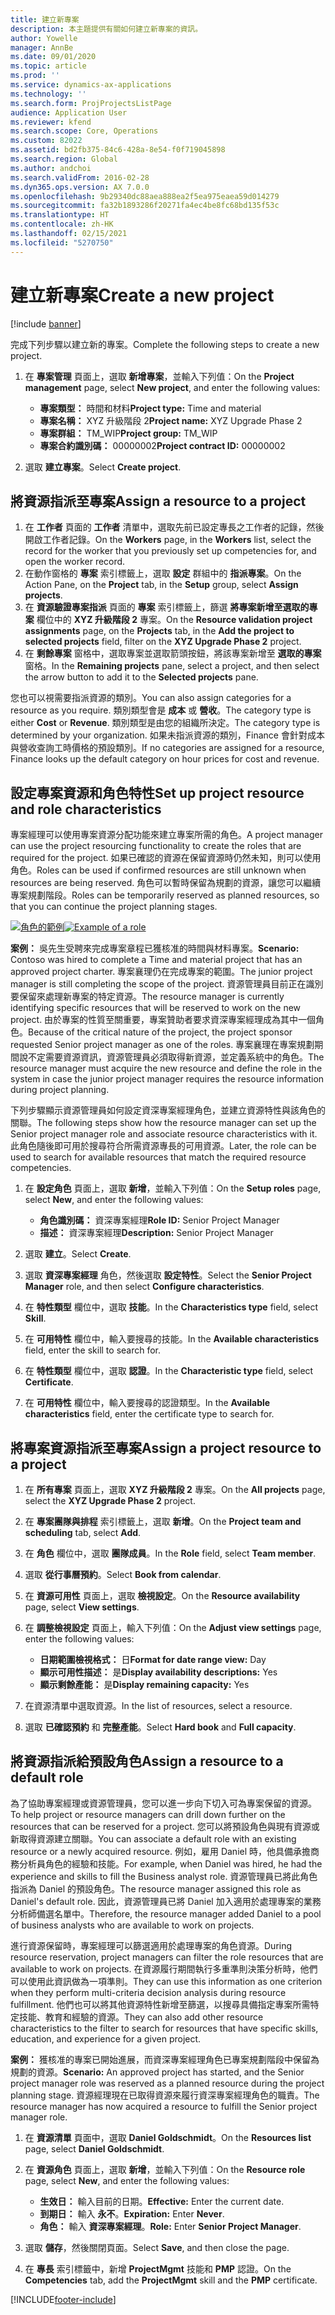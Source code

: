 ```yaml
---
title: 建立新專案
description: 本主題提供有關如何建立新專案的資訊。
author: Yowelle
manager: AnnBe
ms.date: 09/01/2020
ms.topic: article
ms.prod: ''
ms.service: dynamics-ax-applications
ms.technology: ''
ms.search.form: ProjProjectsListPage
audience: Application User
ms.reviewer: kfend
ms.search.scope: Core, Operations
ms.custom: 82022
ms.assetid: bd2fb375-84c6-428a-8e54-f0f719045898
ms.search.region: Global
ms.author: andchoi
ms.search.validFrom: 2016-02-28
ms.dyn365.ops.version: AX 7.0.0
ms.openlocfilehash: 9b29340dc88aea888ea2f5ea975eaea59d014279
ms.sourcegitcommit: fa32b1893286f20271fa4ec4be8fc68bd135f53c
ms.translationtype: HT
ms.contentlocale: zh-HK
ms.lasthandoff: 02/15/2021
ms.locfileid: "5270750"
---
```

# <a name="create-a-new-project"></a><span data-ttu-id="eecbb-103">建立新專案</span><span class="sxs-lookup"><span data-stu-id="eecbb-103">Create a new project</span></span>

[!include [banner](../includes/banner.md)]

<span data-ttu-id="eecbb-104">完成下列步驟以建立新的專案。</span><span class="sxs-lookup"><span data-stu-id="eecbb-104">Complete the following steps to create a new project.</span></span>

1. <span data-ttu-id="eecbb-105">在 **專案管理** 頁面上，選取 **新增專案**，並輸入下列值：</span><span class="sxs-lookup"><span data-stu-id="eecbb-105">On the **Project management** page, select **New project**, and enter the following values:</span></span>

    - <span data-ttu-id="eecbb-106">**專案類型：** 時間和材料</span><span class="sxs-lookup"><span data-stu-id="eecbb-106">**Project type:** Time and material</span></span>
    - <span data-ttu-id="eecbb-107">**專案名稱：** XYZ 升級階段 2</span><span class="sxs-lookup"><span data-stu-id="eecbb-107">**Project name:** XYZ Upgrade Phase 2</span></span>
    - <span data-ttu-id="eecbb-108">**專案群組：** TM\_WIP</span><span class="sxs-lookup"><span data-stu-id="eecbb-108">**Project group:** TM\_WIP</span></span>
    - <span data-ttu-id="eecbb-109">**專案合約識別碼：** 00000002</span><span class="sxs-lookup"><span data-stu-id="eecbb-109">**Project contract ID:** 00000002</span></span>

2. <span data-ttu-id="eecbb-110">選取 **建立專案**。</span><span class="sxs-lookup"><span data-stu-id="eecbb-110">Select **Create project**.</span></span>

## <a name="assign-a-resource-to-a-project"></a><span data-ttu-id="eecbb-111">將資源指派至專案</span><span class="sxs-lookup"><span data-stu-id="eecbb-111">Assign a resource to a project</span></span>

1. <span data-ttu-id="eecbb-112">在 **工作者** 頁面的 **工作者** 清單中，選取先前已設定專長之工作者的記錄，然後開啟工作者記錄。</span><span class="sxs-lookup"><span data-stu-id="eecbb-112">On the **Workers** page, in the **Workers** list, select the record for the worker that you previously set up competencies for, and open the worker record.</span></span>
2. <span data-ttu-id="eecbb-113">在動作窗格的 **專案** 索引標籤上，選取 **設定** 群組中的 **指派專案**。</span><span class="sxs-lookup"><span data-stu-id="eecbb-113">On the Action Pane, on the **Project** tab, in the **Setup** group, select **Assign projects**.</span></span>
3. <span data-ttu-id="eecbb-114">在 **資源驗證專案指派** 頁面的 **專案** 索引標籤上，篩選 **將專案新增至選取的專案** 欄位中的 **XYZ 升級階段 2** 專案。</span><span class="sxs-lookup"><span data-stu-id="eecbb-114">On the **Resource validation project assignments** page, on the **Projects** tab, in the **Add the project to selected projects** field, filter on the **XYZ Upgrade Phase 2** project.</span></span>
4. <span data-ttu-id="eecbb-115">在 **剩餘專案** 窗格中，選取專案並選取箭頭按鈕，將該專案新增至 **選取的專案** 窗格。</span><span class="sxs-lookup"><span data-stu-id="eecbb-115">In the **Remaining projects** pane, select a project, and then select the arrow button to add it to the **Selected projects** pane.</span></span>

<span data-ttu-id="eecbb-116">您也可以視需要指派資源的類別。</span><span class="sxs-lookup"><span data-stu-id="eecbb-116">You can also assign categories for a resource as you require.</span></span> <span data-ttu-id="eecbb-117">類別類型會是 **成本** 或 **營收**。</span><span class="sxs-lookup"><span data-stu-id="eecbb-117">The category type is either **Cost** or **Revenue**.</span></span> <span data-ttu-id="eecbb-118">類別類型是由您的組織所決定。</span><span class="sxs-lookup"><span data-stu-id="eecbb-118">The category type is determined by your organization.</span></span> <span data-ttu-id="eecbb-119">如果未指派資源的類別，Finance 會針對成本與營收查詢工時價格的預設類別。</span><span class="sxs-lookup"><span data-stu-id="eecbb-119">If no categories are assigned for a resource, Finance looks up the default category on hour prices for cost and revenue.</span></span>

## <a name="set-up-project-resource-and-role-characteristics"></a><span data-ttu-id="eecbb-120">設定專案資源和角色特性</span><span class="sxs-lookup"><span data-stu-id="eecbb-120">Set up project resource and role characteristics</span></span>

<span data-ttu-id="eecbb-121">專案經理可以使用專案資源分配功能來建立專案所需的角色。</span><span class="sxs-lookup"><span data-stu-id="eecbb-121">A project manager can use the project resourcing functionality to create the roles that are required for the project.</span></span> <span data-ttu-id="eecbb-122">如果已確認的資源在保留資源時仍然未知，則可以使用角色。</span><span class="sxs-lookup"><span data-stu-id="eecbb-122">Roles can be used if confirmed resources are still unknown when resources are being reserved.</span></span> <span data-ttu-id="eecbb-123">角色可以暫時保留為規劃的資源，讓您可以繼續專案規劃階段。</span><span class="sxs-lookup"><span data-stu-id="eecbb-123">Roles can be temporarily reserved as planned resources, so that you can continue the project planning stages.</span></span>

<span data-ttu-id="eecbb-124">[![角色的範例](./media/projectresourcing05.jpg)](./media/projectresourcing05.jpg)</span><span class="sxs-lookup"><span data-stu-id="eecbb-124">[![Example of a role](./media/projectresourcing05.jpg)](./media/projectresourcing05.jpg)</span></span> 

<span data-ttu-id="eecbb-125">**案例：** 吳先生受聘來完成專案章程已獲核准的時間與材料專案。</span><span class="sxs-lookup"><span data-stu-id="eecbb-125">**Scenario:** Contoso was hired to complete a Time and material project that has an approved project charter.</span></span> <span data-ttu-id="eecbb-126">專案襄理仍在完成專案的範圍。</span><span class="sxs-lookup"><span data-stu-id="eecbb-126">The junior project manager is still completing the scope of the project.</span></span> <span data-ttu-id="eecbb-127">資源管理員目前正在識別要保留來處理新專案的特定資源。</span><span class="sxs-lookup"><span data-stu-id="eecbb-127">The resource manager is currently identifying specific resources that will be reserved to work on the new project.</span></span> <span data-ttu-id="eecbb-128">由於專案的性質至關重要，專案贊助者要求資深專案經理成為其中一個角色。</span><span class="sxs-lookup"><span data-stu-id="eecbb-128">Because of the critical nature of the project, the project sponsor requested Senior project manager as one of the roles.</span></span> <span data-ttu-id="eecbb-129">專案襄理在專案規劃期間說不定需要資源資訊，資源管理員必須取得新資源，並定義系統中的角色。</span><span class="sxs-lookup"><span data-stu-id="eecbb-129">The resource manager must acquire the new resource and define the role in the system in case the junior project manager requires the resource information during project planning.</span></span>

<span data-ttu-id="eecbb-130">下列步驟顯示資源管理員如何設定資深專案經理角色，並建立資源特性與該角色的關聯。</span><span class="sxs-lookup"><span data-stu-id="eecbb-130">The following steps show how the resource manager can set up the Senior project manager role and associate resource characteristics with it.</span></span> <span data-ttu-id="eecbb-131">此角色隨後即可用於搜尋符合所需資源專長的可用資源。</span><span class="sxs-lookup"><span data-stu-id="eecbb-131">Later, the role can be used to search for available resources that match the required resource competencies.</span></span>

1. <span data-ttu-id="eecbb-132">在 **設定角色** 頁面上，選取 **新增**，並輸入下列值：</span><span class="sxs-lookup"><span data-stu-id="eecbb-132">On the **Setup roles** page, select **New**, and enter the following values:</span></span>

    - <span data-ttu-id="eecbb-133">**角色識別碼：** 資深專案經理</span><span class="sxs-lookup"><span data-stu-id="eecbb-133">**Role ID:** Senior Project Manager</span></span>
    - <span data-ttu-id="eecbb-134">**描述：** 資深專案經理</span><span class="sxs-lookup"><span data-stu-id="eecbb-134">**Description:** Senior Project Manager</span></span>

2. <span data-ttu-id="eecbb-135">選取 **建立**。</span><span class="sxs-lookup"><span data-stu-id="eecbb-135">Select **Create**.</span></span>
3. <span data-ttu-id="eecbb-136">選取 **資深專案經理** 角色，然後選取 **設定特性**。</span><span class="sxs-lookup"><span data-stu-id="eecbb-136">Select the **Senior Project Manager** role, and then select **Configure characteristics**.</span></span>
4. <span data-ttu-id="eecbb-137">在 **特性類型** 欄位中，選取 **技能**。</span><span class="sxs-lookup"><span data-stu-id="eecbb-137">In the **Characteristics type** field, select **Skill**.</span></span>
5. <span data-ttu-id="eecbb-138">在 **可用特性** 欄位中，輸入要搜尋的技能。</span><span class="sxs-lookup"><span data-stu-id="eecbb-138">In the **Available characteristics** field, enter the skill to search for.</span></span>
6. <span data-ttu-id="eecbb-139">在 **特性類型** 欄位中，選取 **認證**。</span><span class="sxs-lookup"><span data-stu-id="eecbb-139">In the **Characteristic type** field, select **Certificate**.</span></span>
7. <span data-ttu-id="eecbb-140">在 **可用特性** 欄位中，輸入要搜尋的認證類型。</span><span class="sxs-lookup"><span data-stu-id="eecbb-140">In the **Available characteristics** field, enter the certificate type to search for.</span></span>

## <a name="assign-a-project-resource-to-a-project"></a><span data-ttu-id="eecbb-141">將專案資源指派至專案</span><span class="sxs-lookup"><span data-stu-id="eecbb-141">Assign a project resource to a project</span></span>

1. <span data-ttu-id="eecbb-142">在 **所有專案** 頁面上，選取 **XYZ 升級階段 2** 專案。</span><span class="sxs-lookup"><span data-stu-id="eecbb-142">On the **All projects** page, select the **XYZ Upgrade Phase 2** project.</span></span>
2. <span data-ttu-id="eecbb-143">在 **專案團隊與排程** 索引標籤上，選取 **新增**。</span><span class="sxs-lookup"><span data-stu-id="eecbb-143">On the **Project team and scheduling** tab, select **Add**.</span></span>
3. <span data-ttu-id="eecbb-144">在 **角色** 欄位中，選取 **團隊成員**。</span><span class="sxs-lookup"><span data-stu-id="eecbb-144">In the **Role** field, select **Team member**.</span></span>
4. <span data-ttu-id="eecbb-145">選取 **從行事曆預約**。</span><span class="sxs-lookup"><span data-stu-id="eecbb-145">Select **Book from calendar**.</span></span>
5. <span data-ttu-id="eecbb-146">在 **資源可用性** 頁面上，選取 **檢視設定**。</span><span class="sxs-lookup"><span data-stu-id="eecbb-146">On the **Resource availability** page, select **View settings**.</span></span>
6. <span data-ttu-id="eecbb-147">在 **調整檢視設定** 頁面上，輸入下列值：</span><span class="sxs-lookup"><span data-stu-id="eecbb-147">On the **Adjust view settings** page, enter the following values:</span></span>

    - <span data-ttu-id="eecbb-148">**日期範圍檢視格式：** 日</span><span class="sxs-lookup"><span data-stu-id="eecbb-148">**Format for date range view:** Day</span></span>
    - <span data-ttu-id="eecbb-149">**顯示可用性描述：** 是</span><span class="sxs-lookup"><span data-stu-id="eecbb-149">**Display availability descriptions:** Yes</span></span>
    - <span data-ttu-id="eecbb-150">**顯示剩餘產能：** 是</span><span class="sxs-lookup"><span data-stu-id="eecbb-150">**Display remaining capacity:** Yes</span></span>

7. <span data-ttu-id="eecbb-151">在資源清單中選取資源。</span><span class="sxs-lookup"><span data-stu-id="eecbb-151">In the list of resources, select a resource.</span></span>
8. <span data-ttu-id="eecbb-152">選取 **已確認預約** 和 **完整產能**。</span><span class="sxs-lookup"><span data-stu-id="eecbb-152">Select **Hard book** and **Full capacity**.</span></span>

## <a name="assign-a-resource-to-a-default-role"></a><span data-ttu-id="eecbb-153">將資源指派給預設角色</span><span class="sxs-lookup"><span data-stu-id="eecbb-153">Assign a resource to a default role</span></span>

<span data-ttu-id="eecbb-154">為了協助專案經理或資源管理員，您可以進一步向下切入可為專案保留的資源。</span><span class="sxs-lookup"><span data-stu-id="eecbb-154">To help project or resource managers can drill down further on the resources that can be reserved for a project.</span></span> <span data-ttu-id="eecbb-155">您可以將預設角色與現有資源或新取得資源建立關聯。</span><span class="sxs-lookup"><span data-stu-id="eecbb-155">You can associate a default role with an existing resource or a newly acquired resource.</span></span> <span data-ttu-id="eecbb-156">例如，雇用 Daniel 時，他具備承擔商務分析員角色的經驗和技能。</span><span class="sxs-lookup"><span data-stu-id="eecbb-156">For example, when Daniel was hired, he had the experience and skills to fill the Business analyst role.</span></span> <span data-ttu-id="eecbb-157">資源管理員已將此角色指派為 Daniel 的預設角色。</span><span class="sxs-lookup"><span data-stu-id="eecbb-157">The resource manager assigned this role as Daniel's default role.</span></span> <span data-ttu-id="eecbb-158">因此，資源管理員已將 Daniel 加入適用於處理專案的業務分析師備選名單中。</span><span class="sxs-lookup"><span data-stu-id="eecbb-158">Therefore, the resource manager added Daniel to a pool of business analysts who are available to work on projects.</span></span>

<span data-ttu-id="eecbb-159">進行資源保留時，專案經理可以篩選適用於處理專案的角色資源。</span><span class="sxs-lookup"><span data-stu-id="eecbb-159">During resource reservation, project managers can filter the role resources that are available to work on projects.</span></span> <span data-ttu-id="eecbb-160">在資源履行期間執行多重準則決策分析時，他們可以使用此資訊做為一項準則。</span><span class="sxs-lookup"><span data-stu-id="eecbb-160">They can use this information as one criterion when they perform multi-criteria decision analysis during resource fulfillment.</span></span> <span data-ttu-id="eecbb-161">他們也可以將其他資源特性新增至篩選，以搜尋具備指定專案所需特定技能、教育和經驗的資源。</span><span class="sxs-lookup"><span data-stu-id="eecbb-161">They can also add other resource characteristics to the filter to search for resources that have specific skills, education, and experience for a given project.</span></span>

<span data-ttu-id="eecbb-162">**案例：** 獲核准的專案已開始進展，而資深專案經理角色已專案規劃階段中保留為規劃的資源。</span><span class="sxs-lookup"><span data-stu-id="eecbb-162">**Scenario:** An approved project has started, and the Senior project manager role was reserved as a planned resource during the project planning stage.</span></span> <span data-ttu-id="eecbb-163">資源經理現在已取得資源來履行資深專案經理角色的職責。</span><span class="sxs-lookup"><span data-stu-id="eecbb-163">The resource manager has now acquired a resource to fulfill the Senior project manager role.</span></span>

1. <span data-ttu-id="eecbb-164">在 **資源清單** 頁面中，選取 **Daniel Goldschmidt**。</span><span class="sxs-lookup"><span data-stu-id="eecbb-164">On the **Resources list** page, select **Daniel Goldschmidt**.</span></span>
2. <span data-ttu-id="eecbb-165">在 **資源角色** 頁面上，選取 **新增**，並輸入下列值：</span><span class="sxs-lookup"><span data-stu-id="eecbb-165">On the **Resource role** page, select **New**, and enter the following values:</span></span>

    - <span data-ttu-id="eecbb-166">**生效日：** 輸入目前的日期。</span><span class="sxs-lookup"><span data-stu-id="eecbb-166">**Effective:** Enter the current date.</span></span>
    - <span data-ttu-id="eecbb-167">**到期日：** 輸入 **永不**。</span><span class="sxs-lookup"><span data-stu-id="eecbb-167">**Expiration:** Enter **Never**.</span></span>
    - <span data-ttu-id="eecbb-168">**角色：** 輸入 **資深專案經理**。</span><span class="sxs-lookup"><span data-stu-id="eecbb-168">**Role:** Enter **Senior Project Manager**.</span></span>

3. <span data-ttu-id="eecbb-169">選取 **儲存**，然後關閉頁面。</span><span class="sxs-lookup"><span data-stu-id="eecbb-169">Select **Save**, and then close the page.</span></span>
4. <span data-ttu-id="eecbb-170">在 **專長** 索引標籤中，新增 **ProjectMgmt** 技能和 **PMP** 認證。</span><span class="sxs-lookup"><span data-stu-id="eecbb-170">On the **Competencies** tab, add the **ProjectMgmt** skill and the **PMP** certificate.</span></span>


[!INCLUDE[footer-include](../includes/footer-banner.md)]